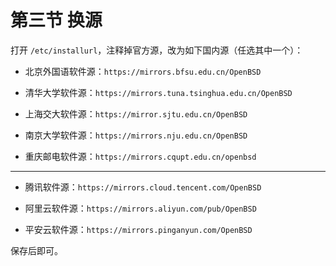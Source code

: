 # 第三节 换源

打开 `/etc/installurl`，注释掉官方源，改为如下国内源（任选其中一个）：

- 北京外国语软件源：`https://mirrors.bfsu.edu.cn/OpenBSD`

- 清华大学软件源：`https://mirrors.tuna.tsinghua.edu.cn/OpenBSD`

- 上海交大软件源：`https://mirror.sjtu.edu.cn/OpenBSD`

- 南京大学软件源：`https://mirrors.nju.edu.cn/OpenBSD`

- 重庆邮电软件源：`https://mirrors.cqupt.edu.cn/openbsd` 

- ---

- 腾讯软件源：`https://mirrors.cloud.tencent.com/OpenBSD`

- 阿里云软件源：`https://mirrors.aliyun.com/pub/OpenBSD`

- 平安云软件源：`https://mirrors.pinganyun.com/OpenBSD` 


保存后即可。
